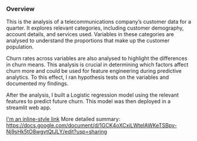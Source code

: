 ### Overview

This is the analysis of a telecommunications company’s customer data for a quarter. It explores relevant categories, including customer demography, account details, and services used. Variables in these categories are analysed to understand the proportions that make up the customer population.

Churn rates across variables are also analysed to highlight the differences in churn means. This analysis is crucial in determining which factors affect churn more and could be used for feature engineering during predictive analytics. To this effect, I ran hypothesis tests on the variables and documented my findings.

After the analysis, I built a Logistic regression model using the relevant features to predict future churn. This model was then deployed in a streamlit web app.

[I'm an inline-style link](https://docs.google.com/document/d/1GCK4oXCxiLWteIAWKeTSBpv-Nj9sHk5tO8wgvtQtJLY/edit?usp=sharing)
More detailed summary: https://docs.google.com/document/d/1GCK4oXCxiLWteIAWKeTSBpv-Nj9sHk5tO8wgvtQtJLY/edit?usp=sharing
